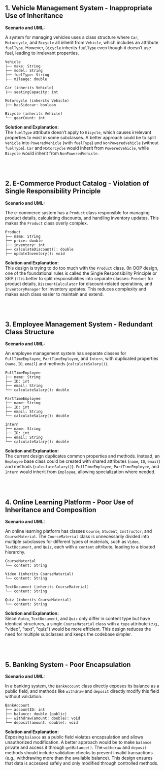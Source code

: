 ## 1. Vehicle Management System - Inappropriate Use of Inheritance

**Scenario and UML:**

A system for managing vehicles uses a class structure where `Car`, `Motorcycle`, and `Bicycle` all inherit from `Vehicle`, which includes an attribute `fuelType`. However, `Bicycle` inherits `fuelType` even though it doesn’t use fuel, leading to irrelevant properties.

```plaintext
Vehicle
├── make: String
├── model: String
├── fuelType: String
├── mileage: double

Car (inherits Vehicle)
├── seatingCapacity: int

Motorcycle (inherits Vehicle)
├── hasSidecar: boolean

Bicycle (inherits Vehicle)
└── gearCount: int
```

**Solution and Explanation:**  
The `fuelType` attribute doesn’t apply to `Bicycle`, which causes irrelevant properties to exist in some subclasses. A better approach could be to split `Vehicle` into `PoweredVehicle` (with `fuelType`) and `NonPoweredVehicle` (without `fuelType`). `Car` and `Motorcycle` would inherit from `PoweredVehicle`, while `Bicycle` would inherit from `NonPoweredVehicle`.

<br><br>

## 2. E-Commerce Product Catalog - Violation of Single Responsibility Principle

**Scenario and UML:**

The e-commerce system has a `Product` class responsible for managing product details, calculating discounts, and handling inventory updates. This makes the `Product` class overly complex.

```plaintext
Product
├── name: String
├── price: double
├── inventory: int
├── calculateDiscount(): double
├── updateInventory(): void
```

**Solution and Explanation:**  
This design is trying to do too much with the `Product` class. (In OOP design, one of the foundational rules is called the Single Responsibility Principle or SRP.) It is better to split responsibilities into separate classes: `Product` for product details, `DiscountCalculator` for discount-related operations, and `InventoryManager` for inventory updates. This reduces complexity and makes each class easier to maintain and extend.

<br><br>

## 3. Employee Management System - Redundant Class Structure

**Scenario and UML:**

An employee management system has separate classes for `FullTimeEmployee`, `PartTimeEmployee`, and `Intern`, with duplicated properties (`name`, `ID`, `email`) and methods (`calculateSalary()`).

```plaintext
FullTimeEmployee
├── name: String
├── ID: int
├── email: String
└── calculateSalary(): double

PartTimeEmployee
├── name: String
├── ID: int
├── email: String
└── calculateSalary(): double

Intern
├── name: String
├── ID: int
├── email: String
└── calculateSalary(): double
```

**Solution and Explanation:**  
The current design duplicates common properties and methods. Instead, an `Employee` base class could be created with shared attributes (`name`, `ID`, `email`) and methods (`calculateSalary()`). `FullTimeEmployee`, `PartTimeEmployee`, and `Intern` would inherit from `Employee`, allowing specialization where needed.

<br><br>

## 4. Online Learning Platform - Poor Use of Inheritance and Composition

**Scenario and UML:**

An online learning platform has classes `Course`, `Student`, `Instructor`, and `CourseMaterial`. The `CourseMaterial` class is unnecessarily divided into multiple subclasses for different types of materials, such as `Video`, `TextDocument`, and `Quiz`, each with a `content` attribute, leading to a bloated hierarchy.

```plaintext
CourseMaterial
└── content: String

Video (inherits CourseMaterial)
└── content: String

TextDocument (inherits CourseMaterial)
└── content: String

Quiz (inherits CourseMaterial)
└── content: String
```

**Solution and Explanation:**  
Since `Video`, `TextDocument`, and `Quiz` only differ in content type but have identical structures, a single `CourseMaterial` class with a `type` attribute (e.g., "video", "text", "quiz") would be more efficient. This design reduces the need for multiple subclasses and keeps the codebase simpler.

<br><br>

## 5. Banking System - Poor Encapsulation

**Scenario and UML:**

In a banking system, the `BankAccount` class directly exposes its balance as a public field, and methods like `withdraw` and `deposit` directly modify this field without validation.

```plaintext
BankAccount
├── accountID: int
├── balance: double (public)
├── withdraw(amount: double): void
└── deposit(amount: double): void
```

**Solution and Explanation:**  
Exposing `balance` as a public field violates encapsulation and allows unauthorized modification. A better approach would be to make `balance` private and access it through `getBalance()`. The `withdraw` and `deposit` methods should include validation checks to prevent invalid transactions (e.g., withdrawing more than the available balance). This design ensures that data is accessed safely and only modified through controlled methods.

<br><br>
